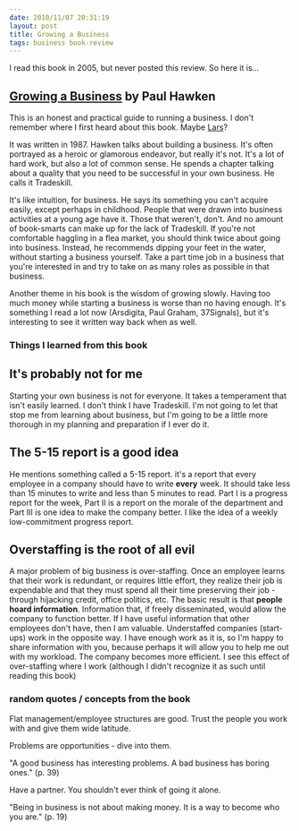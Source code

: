 ```yaml
---
date: 2010/11/07 20:31:19
layout: post
title: Growing a Business
tags: business book-review
---
```


I read this book in 2005, but never posted this review. So here it
is...

## <a href="http://www.amazon.com/gp/product/0671671642?ie=UTF8&tag=vinodkurupshomep&linkCode=as2&camp=1789&creative=390957&creativeASIN=0671671642">Growing a Business</a> by Paul Hawken

This is an honest and practical guide to running a business. I don't
remember where I first heard about this book. Maybe [Lars](http://pinds.com)?

It was written in 1987. Hawken talks about building a business. It's
often portrayed as a heroic or glamorous endeavor, but really it's
not. It's a lot of hard work, but also a lot of common sense. He spends a
chapter talking about a quality that you need to be successful in your own
business. He calls it Tradeskill.

It's like intuition, for business. He says its something you can't acquire
easily, except perhaps in childhood. People that were drawn into business
activities at a young age have it. Those that weren't, don't. And no amount
of book-smarts can make up for the lack of Tradeskill. If you're not
comfortable haggling in a flea market, you should think twice about going
into business. Instead, he recommends dipping your feet in the water,
without starting a business yourself. Take a part time job in a business
that you're interested in and try to take on as many roles as possible in
that business.

Another theme in his book is the wisdom of growing slowly. Having too much
money while starting a business is worse than no having enough. It's
something I read a lot now (Arsdigita, Paul Graham, 37Signals), but it's
interesting to see it written way back when as well.

### Things I learned from this book

## It's probably not for me

Starting your own business is not for everyone. It takes a temperament that
isn't easily learned. I don't think I have Tradeskill. I'm not going to let
that stop me from learning about business, but I'm going to be a little
more thorough in my planning and preparation if I ever do it.

## The 5-15 report is a good idea

He mentions something called a 5-15 report. it's a report that every
employee in a company should have to write **every** week. It should take
less than 15 minutes to write and less than 5 minutes to read. Part I is a
progress report for the week, Part II is a report on the morale of the
department and Part III is one idea to make the company better. I like the
idea of a weekly low-commitment progress report.

## Overstaffing is the root of all evil

A major problem of big business is over-staffing. Once an employee
learns that their work is redundant, or requires little effort, they
realize their job is expendable and that they must spend all their
time preserving their job - through hijacking credit, office politics,
etc. The basic result is that **people hoard information**. Information
that, if freely disseminated, would allow the company to function
better. If I have useful information that other employees don't have,
then I am valuable. Understaffed companies (start-ups) work in the
opposite way. I have enough work as it is, so I'm happy to share
information with you, because perhaps it will allow you to help me out
with my workload. The company becomes more efficient. I see this
effect of over-staffing where I work (although I didn't recognize it
as such until reading this book)

### random quotes / concepts from the book
 
Flat management/employee structures are good. Trust the people you work with and
give them wide latitude.

Problems are opportunities - dive into them.

"A good business has interesting problems. A bad business has boring ones." (p. 39) 

Have a partner. You shouldn't ever think of going it alone.

"Being in business is not about making money. It is a way to become who you are." (p. 19)

